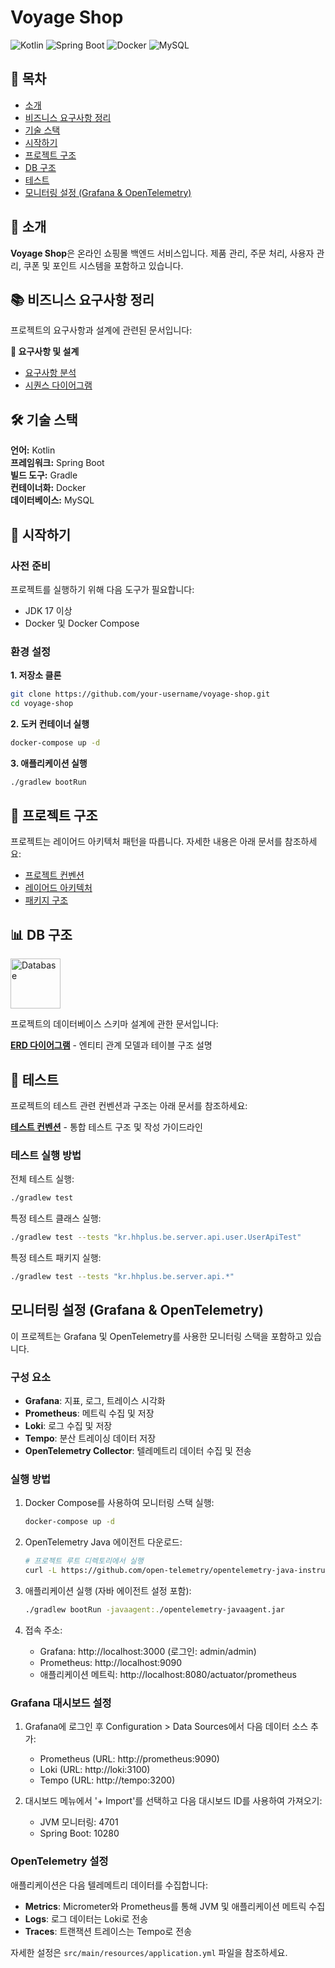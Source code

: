 # Voyage Shop

![Kotlin](https://img.shields.io/badge/Kotlin-7F52FF?style=for-the-badge&logo=kotlin&logoColor=white)
![Spring Boot](https://img.shields.io/badge/Spring_Boot-6DB33F?style=for-the-badge&logo=spring-boot&logoColor=white)
![Docker](https://img.shields.io/badge/Docker-2496ED?style=for-the-badge&logo=docker&logoColor=white)
![MySQL](https://img.shields.io/badge/MySQL-4479A1?style=for-the-badge&logo=mysql&logoColor=white)


## 📑 목차

- [소개](#소개)
- [비즈니스 요구사항 정리](#비즈니스-요구사항-정리)
- [기술 스택](#기술-스택)
- [시작하기](#시작하기)
- [프로젝트 구조](#프로젝트-구조)
- [DB 구조](#DB-구조)
- [테스트](#테스트)
- [모니터링 설정 (Grafana & OpenTelemetry)](#모니터링-설정-grafana-&-opentelemetry)


## 📌 소개

**Voyage Shop**은 온라인 쇼핑몰 백엔드 서비스입니다. 제품 관리, 주문 처리, 사용자 관리, 쿠폰 및 포인트 시스템을 포함하고 있습니다.

## 📚 비즈니스 요구사항 정리

프로젝트의 요구사항과 설계에 관련된 문서입니다:

**📄 요구사항 및 설계**
- [요구사항 분석](./docs/system-design/01-requirement.md)
- [시퀀스 다이어그램](./docs/system-design/02-sequance-diagram.md)
  

## 🛠 기술 스택

**언어:** Kotlin  
**프레임워크:** Spring Boot  
**빌드 도구:** Gradle  
**컨테이너화:** Docker  
**데이터베이스:** MySQL

## 🚀 시작하기

### 사전 준비

프로젝트를 실행하기 위해 다음 도구가 필요합니다:

- JDK 17 이상
- Docker 및 Docker Compose

### 환경 설정

**1. 저장소 클론**

```bash
git clone https://github.com/your-username/voyage-shop.git
cd voyage-shop
```

**2. 도커 컨테이너 실행**

```bash
docker-compose up -d
```

**3. 애플리케이션 실행**

```bash
./gradlew bootRun
```

## 📂 프로젝트 구조

프로젝트는 레이어드 아키텍처 패턴을 따릅니다. 자세한 내용은 아래 문서를 참조하세요:

- [프로젝트 컨벤션](./docs/conventions/common-conventions.md)
- [레이어드 아키텍처](./docs/conventions/layered-architecture.md)
- [패키지 구조](./docs/conventions/package-structure.md)

## 📊 DB 구조

<img src="https://cdn-icons-png.flaticon.com/512/2906/2906274.png" width="80" alt="Database">

프로젝트의 데이터베이스 스키마 설계에 관한 문서입니다:

**[ERD 다이어그램](./docs/system-design/03-erd.md)** - 엔티티 관계 모델과 테이블 구조 설명

## 🧪 테스트

프로젝트의 테스트 관련 컨벤션과 구조는 아래 문서를 참조하세요:

**[테스트 컨벤션](./docs/conventions/test-conventions.md)** - 통합 테스트 구조 및 작성 가이드라인

### 테스트 실행 방법

전체 테스트 실행:
```bash
./gradlew test
```

특정 테스트 클래스 실행:
```bash
./gradlew test --tests "kr.hhplus.be.server.api.user.UserApiTest"
```

특정 테스트 패키지 실행:
```bash
./gradlew test --tests "kr.hhplus.be.server.api.*"
```

## 모니터링 설정 (Grafana & OpenTelemetry)

이 프로젝트는 Grafana 및 OpenTelemetry를 사용한 모니터링 스택을 포함하고 있습니다.

### 구성 요소

- **Grafana**: 지표, 로그, 트레이스 시각화
- **Prometheus**: 메트릭 수집 및 저장
- **Loki**: 로그 수집 및 저장
- **Tempo**: 분산 트레이싱 데이터 저장
- **OpenTelemetry Collector**: 텔레메트리 데이터 수집 및 전송

### 실행 방법

1. Docker Compose를 사용하여 모니터링 스택 실행:
   ```bash
   docker-compose up -d
   ```

2. OpenTelemetry Java 에이전트 다운로드:
   ```bash
   # 프로젝트 루트 디렉토리에서 실행
   curl -L https://github.com/open-telemetry/opentelemetry-java-instrumentation/releases/download/v2.3.0/opentelemetry-javaagent.jar -o opentelemetry-javaagent.jar
   ```

3. 애플리케이션 실행 (자바 에이전트 설정 포함):
   ```bash
   ./gradlew bootRun -javaagent:./opentelemetry-javaagent.jar
   ```

4. 접속 주소:
   - Grafana: http://localhost:3000 (로그인: admin/admin)
   - Prometheus: http://localhost:9090
   - 애플리케이션 메트릭: http://localhost:8080/actuator/prometheus

### Grafana 대시보드 설정

1. Grafana에 로그인 후 Configuration > Data Sources에서 다음 데이터 소스 추가:
   - Prometheus (URL: http://prometheus:9090)
   - Loki (URL: http://loki:3100)
   - Tempo (URL: http://tempo:3200)

2. 대시보드 메뉴에서 '+ Import'를 선택하고 다음 대시보드 ID를 사용하여 가져오기:
   - JVM 모니터링: 4701
   - Spring Boot: 10280

### OpenTelemetry 설정

애플리케이션은 다음 텔레메트리 데이터를 수집합니다:

- **Metrics**: Micrometer와 Prometheus를 통해 JVM 및 애플리케이션 메트릭 수집
- **Logs**: 로그 데이터는 Loki로 전송
- **Traces**: 트랜잭션 트레이스는 Tempo로 전송

자세한 설정은 `src/main/resources/application.yml` 파일을 참조하세요.
